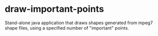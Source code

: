 # draw-important-points
Stand-alone java application that draws shapes generated from mpeg7 shape files, using a specified number of "important" points.
